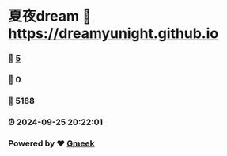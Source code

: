 # 夏夜dream :link: https://dreamyunight.github.io 
### :page_facing_up: [5](https://dreamyunight.github.io/tag.html) 
### :speech_balloon: 0 
### :hibiscus: 5188 
### :alarm_clock: 2024-09-25 20:22:01 
### Powered by :heart: [Gmeek](https://github.com/Meekdai/Gmeek)

